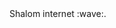 <div>
  <td valign="top">Shalom internet :wave:.</td>
  <td valign="top"><img align="right" height="12" src="https://komarev.com/ghpvc/?username=oqo0"></td>
<div>
